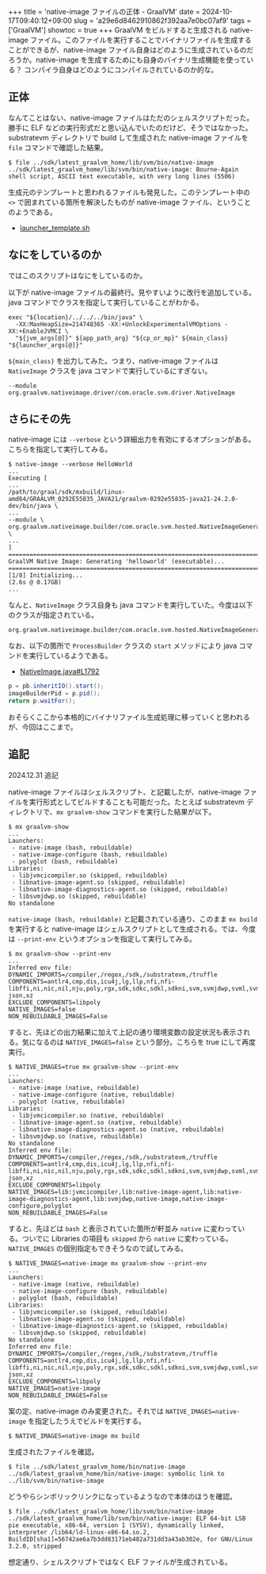 +++
title = 'native-image ファイルの正体 - GraalVM'
date = 2024-10-17T09:40:12+09:00
slug = 'a29e6d8462910862f392aa7e0bc07af9'
tags = ['GraalVM']
showtoc = true
+++
GraalVM をビルドすると生成される native-image ファイル。このファイルを実行することでバイナリファイルを生成することができるが、native-image ファイル自身はどのように生成されているのだろうか。native-image を生成するためにも自身のバイナリ生成機能を使っている？ コンパイラ自身はどのようにコンパイルされているのか的な。

## 正体

なんてことはない、native-image ファイルはただのシェルスクリプトだった。勝手に ELF などの実行形式だと思い込んでいたのだけど、そうではなかった。substratevm ディレクトリで build して生成された native-image ファイルを `file` コマンドで確認した結果。

```
$ file ../sdk/latest_graalvm_home/lib/svm/bin/native-image
../sdk/latest_graalvm_home/lib/svm/bin/native-image: Bourne-Again shell script, ASCII text executable, with very long lines (5506)
```

生成元のテンプレートと思われるファイルも発見した。このテンプレート中の `<>` で囲まれている箇所を解決したものが native-image ファイル、ということのようである。

- <a href="https://github.com/oracle/graal/blob/master/sdk/mx.sdk/vm/launcher_template.sh" target="_blank">launcher_template.sh</a>

## なにをしているのか

ではこのスクリプトはなにをしているのか。

以下が native-image ファイルの最終行。見やすいように改行を追加している。java コマンドでクラスを指定して実行していることがわかる。

```
exec "${location}/../../../bin/java" \
  -XX:MaxHeapSize=214748365 -XX:+UnlockExperimentalVMOptions -XX:+EnableJVMCI \
  "${jvm_args[@]}" ${app_path_arg} "${cp_or_mp}" ${main_class} "${launcher_args[@]}"
```

`${main_class}` を出力してみた。つまり、native-image ファイルは `NativeImage` クラスを java コマンドで実行しているにすぎない。

```
--module org.graalvm.nativeimage.driver/com.oracle.svm.driver.NativeImage
```

## さらにその先

native-image には `--verbose` という詳細出力を有効にするオプションがある。こちらを指定して実行してみる。

```
$ native-image --verbose HelloWorld
...
Executing [
...
/path/to/graal/sdk/mxbuild/linux-amd64/GRAALVM_0292E55835_JAVA21/graalvm-0292e55835-java21-24.2.0-dev/bin/java \
...
--module \
org.graalvm.nativeimage.builder/com.oracle.svm.hosted.NativeImageGeneratorRunner \
...
]
========================================================================================================================
GraalVM Native Image: Generating 'helloworld' (executable)...
========================================================================================================================
[1/8] Initializing...                                                                                    (2.6s @ 0.17GB)
...
```

なんと、`NativeImage` クラス自身も java コマンドを実行していた。今度は以下のクラスが指定されている。

```
org.graalvm.nativeimage.builder/com.oracle.svm.hosted.NativeImageGeneratorRunner
```

なお、以下の箇所で `ProcessBuilder` クラスの `start` メソッドにより java コマンドを実行しているようである。

- <a href="https://github.com/oracle/graal/blob/a5eb4a5fdcee9ef5cd9c108a853fa9839815793c/substratevm/src/com.oracle.svm.driver/src/com/oracle/svm/driver/NativeImage.java#L1792" target="_blank">NativeImage.java#L1792</a>

```java
p = pb.inheritIO().start();
imageBuilderPid = p.pid();
return p.waitFor();
```

おそらくここから本格的にバイナリファイル生成処理に移っていくと思われるが、今回はここまで。

## 追記

2024.12.31 追記

native-image ファイルはシェルスクリプト、と記載したが、native-image ファイルを実行形式としてビルドすることも可能だった。たとえば substratevm ディレクトリで、`mx graalvm-show` コマンドを実行した結果が以下。

```
$ mx graalvm-show
...
Launchers:
 - native-image (bash, rebuildable)
 - native-image-configure (bash, rebuildable)
 - polyglot (bash, rebuildable)
Libraries:
 - libjvmcicompiler.so (skipped, rebuildable)
 - libnative-image-agent.so (skipped, rebuildable)
 - libnative-image-diagnostics-agent.so (skipped, rebuildable)
 - libsvmjdwp.so (skipped, rebuildable)
No standalone
```

`native-image (bash, rebuildable)` と記載されている通り、このまま `mx build` を実行すると native-image はシェルスクリプトとして生成される。では、今度は `--print-env` というオプションを指定して実行してみる。

```
$ mx graalvm-show --print-env
...
Inferred env file:
DYNAMIC_IMPORTS=/compiler,/regex,/sdk,/substratevm,/truffle
COMPONENTS=antlr4,cmp,dis,icu4j,lg,llp,nfi,nfi-libffi,ni,nic,nil,nju,poly,rgx,sdk,sdkc,sdkl,sdkni,svm,svmjdwp,svml,svmnfi,svmsl,svmt,tfl,tfla,tflc,tflm,tflp,tflsm,truffle-json,xz
EXCLUDE_COMPONENTS=libpoly
NATIVE_IMAGES=false
NON_REBUILDABLE_IMAGES=False
```

すると、先ほどの出力結果に加えて上記の通り環境変数の設定状況も表示される。気になるのは `NATIVE_IMAGES=false` という部分。こちらを true にして再度実行。

```
$ NATIVE_IMAGES=true mx graalvm-show --print-env
...
Launchers:
 - native-image (native, rebuildable)
 - native-image-configure (native, rebuildable)
 - polyglot (native, rebuildable)
Libraries:
 - libjvmcicompiler.so (native, rebuildable)
 - libnative-image-agent.so (native, rebuildable)
 - libnative-image-diagnostics-agent.so (native, rebuildable)
 - libsvmjdwp.so (native, rebuildable)
No standalone
Inferred env file:
DYNAMIC_IMPORTS=/compiler,/regex,/sdk,/substratevm,/truffle
COMPONENTS=antlr4,cmp,dis,icu4j,lg,llp,nfi,nfi-libffi,ni,nic,nil,nju,poly,rgx,sdk,sdkc,sdkl,sdkni,svm,svmjdwp,svml,svmnfi,svmsl,svmt,tfl,tfla,tflc,tflm,tflp,tflsm,truffle-json,xz
EXCLUDE_COMPONENTS=libpoly
NATIVE_IMAGES=lib:jvmcicompiler,lib:native-image-agent,lib:native-image-diagnostics-agent,lib:svmjdwp,native-image,native-image-configure,polyglot
NON_REBUILDABLE_IMAGES=False
```

すると、先ほどは `bash` と表示されていた箇所が軒並み `native` に変わっている。ついでに Libraries の項目も `skipped` から `native` に変わっている。`NATIVE_IMAGES` の個別指定もできそうなので試してみる。

```
$ NATIVE_IMAGES=native-image mx graalvm-show --print-env
...
Launchers:
 - native-image (native, rebuildable)
 - native-image-configure (bash, rebuildable)
 - polyglot (bash, rebuildable)
Libraries:
 - libjvmcicompiler.so (skipped, rebuildable)
 - libnative-image-agent.so (skipped, rebuildable)
 - libnative-image-diagnostics-agent.so (skipped, rebuildable)
 - libsvmjdwp.so (skipped, rebuildable)
No standalone
Inferred env file:
DYNAMIC_IMPORTS=/compiler,/regex,/sdk,/substratevm,/truffle
COMPONENTS=antlr4,cmp,dis,icu4j,lg,llp,nfi,nfi-libffi,ni,nic,nil,nju,poly,rgx,sdk,sdkc,sdkl,sdkni,svm,svmjdwp,svml,svmnfi,svmsl,svmt,tfl,tfla,tflc,tflm,tflp,tflsm,truffle-json,xz
EXCLUDE_COMPONENTS=libpoly
NATIVE_IMAGES=native-image
NON_REBUILDABLE_IMAGES=False
```

案の定、native-image のみ変更された。それでは `NATIVE_IMAGES=native-image` を指定したうえでビルドを実行する。

```
$ NATIVE_IMAGES=native-image mx build
```

生成されたファイルを確認。

```
$ file ../sdk/latest_graalvm_home/bin/native-image
../sdk/latest_graalvm_home/bin/native-image: symbolic link to ../lib/svm/bin/native-image
```

どうやらシンボリックリンクになっているようなので本体のほうを確認。

```
$ file ../sdk/latest_graalvm_home/lib/svm/bin/native-image
../sdk/latest_graalvm_home/lib/svm/bin/native-image: ELF 64-bit LSB pie executable, x86-64, version 1 (SYSV), dynamically linked, interpreter /lib64/ld-linux-x86-64.so.2, BuildID[sha1]=56742ae6a7b3dd83171eb482a731dd3a43ab302e, for GNU/Linux 3.2.0, stripped
```

想定通り、シェルスクリプトではなく ELF ファイルが生成されている。
